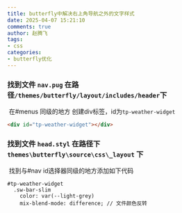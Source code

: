 ```yaml
---
title: butterfly中解决右上角导航之外的文字样式
date: 2025-04-07 15:21:10
comments: true
author: 赵腾飞
tags: 
- css
categories: 
- butterfly优化
---
```




### 找到文件 `nav.pug`  在路径`/themes/butterfly/layout/includes/header`下

​      在\#menus 同级的地方 创建div标签，id为`tp-weather-widget`

```html
<div id="tp-weather-widget"></div>
```

### 找到文件 `head.styl`   在路径下`themes\butterfly\source\css\_layout` 下   

​       找到与#nav id选择器同级的地方添加如下代码

```stylus
#tp-weather-widget
  .sw-bar-slim
    color: var(--light-grey)
    mix-blend-mode: difference; // 文件颜色反转
```







